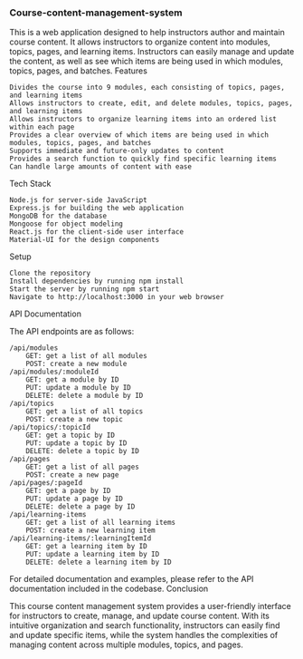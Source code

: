 ###  Course-content-management-system




This is a web application designed to help instructors author and maintain course content. It allows instructors to organize content into modules, topics, pages, and learning items. Instructors can easily manage and update the content, as well as see which items are being used in which modules, topics, pages, and batches.
Features

    Divides the course into 9 modules, each consisting of topics, pages, and learning items
    Allows instructors to create, edit, and delete modules, topics, pages, and learning items
    Allows instructors to organize learning items into an ordered list within each page
    Provides a clear overview of which items are being used in which modules, topics, pages, and batches
    Supports immediate and future-only updates to content
    Provides a search function to quickly find specific learning items
    Can handle large amounts of content with ease

Tech Stack

    Node.js for server-side JavaScript
    Express.js for building the web application
    MongoDB for the database
    Mongoose for object modeling
    React.js for the client-side user interface
    Material-UI for the design components

Setup

    Clone the repository
    Install dependencies by running npm install
    Start the server by running npm start
    Navigate to http://localhost:3000 in your web browser

API Documentation

The API endpoints are as follows:

    /api/modules
        GET: get a list of all modules
        POST: create a new module
    /api/modules/:moduleId
        GET: get a module by ID
        PUT: update a module by ID
        DELETE: delete a module by ID
    /api/topics
        GET: get a list of all topics
        POST: create a new topic
    /api/topics/:topicId
        GET: get a topic by ID
        PUT: update a topic by ID
        DELETE: delete a topic by ID
    /api/pages
        GET: get a list of all pages
        POST: create a new page
    /api/pages/:pageId
        GET: get a page by ID
        PUT: update a page by ID
        DELETE: delete a page by ID
    /api/learning-items
        GET: get a list of all learning items
        POST: create a new learning item
    /api/learning-items/:learningItemId
        GET: get a learning item by ID
        PUT: update a learning item by ID
        DELETE: delete a learning item by ID

For detailed documentation and examples, please refer to the API documentation included in the codebase.
Conclusion

This course content management system provides a user-friendly interface for instructors to create, manage, and update course content. With its intuitive organization and search functionality, instructors can easily find and update specific items, while the system handles the complexities of managing content across multiple modules, topics, and pages.